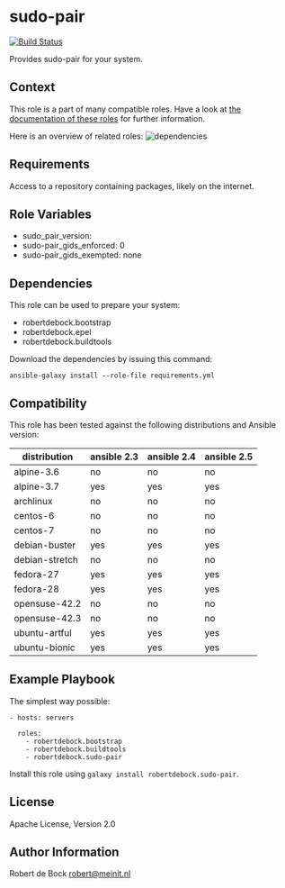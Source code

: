 sudo-pair
=========

[![Build Status](https://travis-ci.org/robertdebock/ansible-role-sudo-pair.svg?branch=master)](https://travis-ci.org/robertdebock/ansible-role-sudo-pair)

Provides sudo-pair for your system.

Context
-------
This role is a part of many compatible roles. Have a look at [the documentation of these roles](https://robertdebock.nl/) for further information.

Here is an overview of related roles:
![dependencies](https://raw.githubusercontent.com/robertdebock/robertdebock.github.io/artifacts/sudo-pair.png "Dependency")

Requirements
------------

Access to a repository containing packages, likely on the internet.

Role Variables
--------------

- sudo_pair_version:
- sudo-pair_gids_enforced: 0
- sudo-pair_gids_exempted: none

Dependencies
------------

This role can be used to prepare your system:

- robertdebock.bootstrap
- robertdebock.epel
- robertdebock.buildtools

Download the dependencies by issuing this command:
```
ansible-galaxy install --role-file requirements.yml
```

Compatibility
-------------

This role has been tested against the following distributions and Ansible version:

|distribution|ansible 2.3|ansible 2.4|ansible 2.5|
|------------|-----------|-----------|-----------|
|alpine-3.6|no|no|no|
|alpine-3.7|yes|yes|yes|
|archlinux|no|no|no|
|centos-6|no|no|no|
|centos-7|no|no|no|
|debian-buster|yes|yes|yes|
|debian-stretch|no|no|no|
|fedora-27|yes|yes|yes|
|fedora-28|yes|yes|yes|
|opensuse-42.2|no|no|no|
|opensuse-42.3|no|no|no|
|ubuntu-artful|yes|yes|yes|
|ubuntu-bionic|yes|yes|yes|

Example Playbook
----------------

The simplest way possible:
```
- hosts: servers

  roles:
    - robertdebock.bootstrap
    - robertdebock.buildtools
    - robertdebock.sudo-pair
```

Install this role using `galaxy install robertdebock.sudo-pair`.

License
-------

Apache License, Version 2.0

Author Information
------------------

Robert de Bock <robert@meinit.nl>
